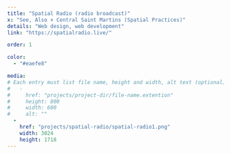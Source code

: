```yaml
---
title: "Spatial Radio (radio broadcast)"
x: "See, Also × Central Saint Martins (Spatial Practices)"
details: "Web design, web development"
link: "https://spatialradio.live/"

order: 1

color: 
  - "#eaefe8"

media: 
# Each entry must list file name, height and width, alt text (optional)
#   -
#     href: "projects/project-dir/file-name.extention"
#     height: 800
#     width: 600
#     alt: ""
  -
    href: "projects/spatial-radio/spatial-radio1.png"
    width: 3024
    height: 1718
---
```

